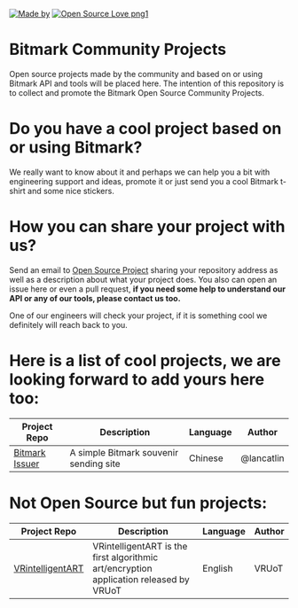 [![Made by](https://img.shields.io/badge/Made%20by-Bitmark%20Inc-lightgrey.svg)](https://bitmark.com)
[![Open Source Love png1](https://badges.frapsoft.com/os/v1/open-source.png?v=103)](https://github.com/bitmark-inc/community_projects)

# Bitmark Community Projects
Open source projects made by the community and based on or using Bitmark API and tools will be placed here. The intention of this repository is to collect and promote the Bitmark Open Source Community Projects.

# Do you have a cool project based on or using Bitmark?
We really want to know about it and perhaps we can help you a bit with engineering support and ideas, promote it or just send you a cool Bitmark t-shirt and some nice stickers.

# How you can share your project with us?
Send an email to [Open Source Project](mailto:haiching@bitmark.com) sharing your repository address as well as a description about what your project does. You also can open an issue here or even a pull request, <strong>if you need some help to understand our API or any of our tools, please contact us too.</strong>

One of our engineers will check your project, if it is something cool we definitely will reach back to you.

# Here is a list of cool projects, we are looking forward to add yours here too:
| Project Repo | Description | Language | Author |
|--------------|-------------|----------|--------|
|[Bitmark Issuer](https://github.com/lancatlin/bitmark-issuer)|A simple Bitmark souvenir sending site|Chinese|@lancatlin|

# Not Open Source but fun projects:
| Project Repo | Description | Language | Author |
|--------------|-------------|----------|--------|
|[VRintelligentART](https://www.vruot.com/vrintelligentart)|VRintelligentART is the first algorithmic art/encryption application released by VRUoT|English|VRUoT|
